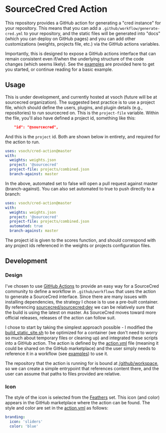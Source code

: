 # SourceCred Cred Action

This repository provides a GitHub action for generating a "cred instance"
for your repository.  This means that you can add a `.github/workflow/generate-cred.yml`
to your repository, and the static files will be generated into "docs"
(which you can deploy on GitHub pages) and you can add other customizations
(weights, projects file, etc.) via the GitHub actions variables.

Importantly, this is designed to expose a GitHub actions interface that can
remain consistent even if/when the underlying structure of the code changes (which
seems likely). See the [examples](examples) are provided here to get you started,
or continue reading for a basic example.

## Usage

This is under development, and currently hosted at vsoch (future will be at
sourcecred organization). The suggested best practice is to use a project file,
which should define the users, plugins, and plugin details (e.g., repositories) 
to run sourcecred on. This is the `project-file` variable. 
Within the file, you'll also have defined a project id, something like this:

```json
    "id": "@sourcecred",
```

And this is the `project` id. Both are shown below in entirety, and required
for the action to run.

```yaml
uses: vsoch/cred-action@master
with:
  weights: weights.json
  project: '@sourcecred'
  project-file: projects/combined.json
  branch-against: master
```

In the above, automated set to false will open a pull request against master (branch-against).
You can also set automated to true to push directly to a branch:

```yaml
uses: vsoch/cred-action@master
with:
  weights: weights.json
  project: '@sourcecred'
  project-file: projects/combined.json
  automated: true
  branch-against: master
```

The project id is given to the scores function, and should correspond with any project
ids referenced in the weights or projects configuration files.

## Development

### Design

I've chosen to use [GitHub Actions](https://help.github.com/en/actions) to provide an easy
way for a SourceCred community to define a workflow in `.github/workflows` that uses the
action to generate a SourceCred interface. Since there are many issues with installing
dependencies, the strategy I chose is to use a pre-built container. By referencing 
[sourcecred/sourcecred:dev](https://hub.docker.com/r/sourcecred/sourcecred/tags) 
we can be relatively sure that the build is using the latest on master.
As SourceCred moves toward more official releases, releases of the action can
follow suit. 

I chose to start by taking the simplest approach possible - I modified the 
[build_static_site.sh](https://github.com/sourcecred/sourcecred/blob/master/scripts/build_static_site.sh)
to be optimized for a container (we don't need to worry so much about temporary files or cleaning up)
and integrated these scripts into a GitHub action. The action is defined by the [action.yml](action.yml)
file (meaning it could be shared on the GitHub marketplace) and the user simply needs to
reference it in a workflow (see [examples](examples)) to use it.

The repository that the action is running for is bound at [/github/workspace](https://help.github.com/en/actions/reference/virtual-environments-for-github-hosted-runners#docker-container-filesystem), so we can create a simple entrypoint
that references content there, and the user can assume that paths to files provided are relative.

### Icon

The style of the icon is selected from the [Feathers](https://feathericons.com/) set.
This icon (and color) appears in the GitHub marketplace where the action can be found.
The style and color are set in the [action.yml](action.yml) as follows:

```yaml
branding:
  icon: 'sliders'
  color: 'blue'
```
